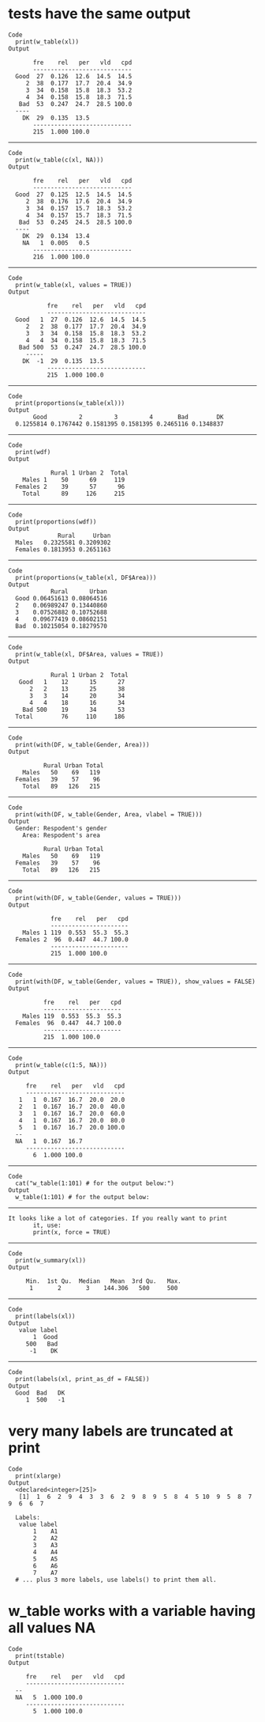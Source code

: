 # tests have the same output

    Code
      print(w_table(xl))
    Output
      
           fre    rel   per   vld   cpd
           ----------------------------
      Good  27  0.126  12.6  14.5  14.5 
         2  38  0.177  17.7  20.4  34.9 
         3  34  0.158  15.8  18.3  53.2 
         4  34  0.158  15.8  18.3  71.5 
       Bad  53  0.247  24.7  28.5 100.0 
      ----
        DK  29  0.135  13.5 
           ----------------------------
           215  1.000 100.0
      

---

    Code
      print(w_table(c(xl, NA)))
    Output
      
           fre    rel   per   vld   cpd
           ----------------------------
      Good  27  0.125  12.5  14.5  14.5 
         2  38  0.176  17.6  20.4  34.9 
         3  34  0.157  15.7  18.3  53.2 
         4  34  0.157  15.7  18.3  71.5 
       Bad  53  0.245  24.5  28.5 100.0 
      ----
        DK  29  0.134  13.4 
        NA   1  0.005   0.5 
           ----------------------------
           216  1.000 100.0
      

---

    Code
      print(w_table(xl, values = TRUE))
    Output
      
               fre    rel   per   vld   cpd
               ----------------------------
      Good   1  27  0.126  12.6  14.5  14.5 
         2   2  38  0.177  17.7  20.4  34.9 
         3   3  34  0.158  15.8  18.3  53.2 
         4   4  34  0.158  15.8  18.3  71.5 
       Bad 500  53  0.247  24.7  28.5 100.0 
         -----
        DK  -1  29  0.135  13.5 
               ----------------------------
               215  1.000 100.0
      

---

    Code
      print(proportions(w_table(xl)))
    Output
           Good         2         3         4       Bad        DK 
      0.1255814 0.1767442 0.1581395 0.1581395 0.2465116 0.1348837 

---

    Code
      print(wdf)
    Output
      
                Rural 1 Urban 2  Total 
        Males 1    50      69     119  
      Females 2    39      57      96  
        Total      89     126     215  
      

---

    Code
      print(proportions(wdf))
    Output
                  Rural     Urban
      Males   0.2325581 0.3209302
      Females 0.1813953 0.2651163

---

    Code
      print(proportions(w_table(xl, DF$Area)))
    Output
                Rural      Urban
      Good 0.06451613 0.08064516
      2    0.06989247 0.13440860
      3    0.07526882 0.10752688
      4    0.09677419 0.08602151
      Bad  0.10215054 0.18279570

---

    Code
      print(w_table(xl, DF$Area, values = TRUE))
    Output
      
                Rural 1 Urban 2  Total 
       Good   1    12      15      27  
          2   2    13      25      38  
          3   3    14      20      34  
          4   4    18      16      34  
        Bad 500    19      34      53  
      Total        76     110     186  
      

---

    Code
      print(with(DF, w_table(Gender, Area)))
    Output
      
              Rural Urban Total
        Males   50    69   119 
      Females   39    57    96 
        Total   89   126   215 
      

---

    Code
      print(with(DF, w_table(Gender, Area, vlabel = TRUE)))
    Output
      Gender: Respodent's gender 
        Area: Respodent's area 
      
              Rural Urban Total
        Males   50    69   119 
      Females   39    57    96 
        Total   89   126   215 
      

---

    Code
      print(with(DF, w_table(Gender, values = TRUE)))
    Output
      
                fre    rel   per   cpd
                ----------------------
        Males 1 119  0.553  55.3  55.3 
      Females 2  96  0.447  44.7 100.0 
                ----------------------
                215  1.000 100.0
      

---

    Code
      print(with(DF, w_table(Gender, values = TRUE)), show_values = FALSE)
    Output
      
              fre    rel   per   cpd
              ----------------------
        Males 119  0.553  55.3  55.3 
      Females  96  0.447  44.7 100.0 
              ----------------------
              215  1.000 100.0
      

---

    Code
      print(w_table(c(1:5, NA)))
    Output
      
         fre    rel   per   vld   cpd
         ----------------------------
       1   1  0.167  16.7  20.0  20.0 
       2   1  0.167  16.7  20.0  40.0 
       3   1  0.167  16.7  20.0  60.0 
       4   1  0.167  16.7  20.0  80.0 
       5   1  0.167  16.7  20.0 100.0 
      --
      NA   1  0.167  16.7 
         ----------------------------
           6  1.000 100.0
      

---

    Code
      cat("w_table(1:101) # for the output below:")
    Output
      w_table(1:101) # for the output below:

---

    It looks like a lot of categories. If you really want to print
           it, use:
           print(x, force = TRUE)
    
    

---

    Code
      print(w_summary(xl))
    Output
      
         Min.  1st Qu.  Median   Mean  3rd Qu.   Max. 
          1       2       3    144.306   500     500  
      

---

    Code
      print(labels(xl))
    Output
       value label
           1  Good
         500   Bad
          -1    DK

---

    Code
      print(labels(xl, print_as_df = FALSE))
    Output
      Good  Bad   DK 
         1  500   -1 

# very many labels are truncated at print

    Code
      print(xlarge)
    Output
      <declared<integer>[25]>
       [1]  1  6  2  9  4  3  3  6  2  9  8  9  5  8  4  5 10  9  5  8  7  9  6  6  7
      
      Labels:
       value label
           1    A1
           2    A2
           3    A3
           4    A4
           5    A5
           6    A6
           7    A7
      # ... plus 3 more labels, use labels() to print them all.

# w_table works with a variable having all values NA

    Code
      print(tstable)
    Output
      
         fre    rel   per   vld   cpd
         ----------------------------
      --
      NA   5  1.000 100.0 
         ----------------------------
           5  1.000 100.0
      


